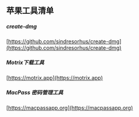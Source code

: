 ## 苹果工具清单  

#####  create-dmg
[https://github.com/sindresorhus/create-dmg](https://github.com/sindresorhus/create-dmg)  


##### Motrix下载工具  
[https://motrix.app](https://motrix.app)  


##### MacPass 密码管理工具  
[https://macpassapp.org](https://macpassapp.org)  



